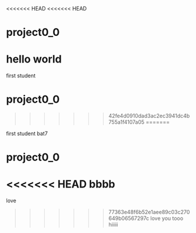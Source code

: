<<<<<<< HEAD
<<<<<<< HEAD

# project0_0

hello world
=======
first student
# project0_0
>>>>>>> 42fe4d0910dad3ac2ec3941dc4b755a1f4107a05
=======

 first student bat7
# project0_0
<<<<<<< HEAD
bbbb
=======
love
>>>>>>> 77363e48f6b52e1aee89c03c270649b06567297c
love you tooo
hiiiii